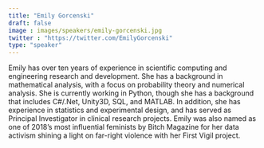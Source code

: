 ```yaml
---
title: "Emily Gorcenski"
draft: false
image : images/speakers/emily-gorcenski.jpg
twitter : "https://twitter.com/EmilyGorcenski"
type: "speaker"
---
```


Emily has over ten years of experience in scientific computing and engineering research and development. She has a background in mathematical analysis, with a focus on probability theory and numerical analysis. She is currently working in Python, though she has a background that includes C#/.Net, Unity3D, SQL, and MATLAB. In addition, she has experience in statistics and experimental design, and has served as Principal Investigator in clinical research projects. Emily was also named as one of 2018’s most influential feminists by Bitch Magazine for her data activism shining a light on far-right violence with her First Vigil project.

